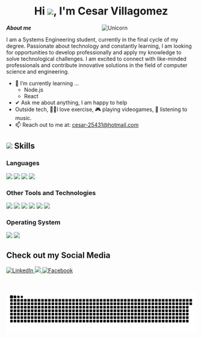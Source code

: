 <h1 align="center">Hi <img src="https://media.giphy.com/media/hvRJCLFzcasrR4ia7z/giphy.gif" width="35">, I'm Cesar Villagomez</h1>
<!--  -->
<img align="right"  width=250px  alt="Unicorn" src="https://media.giphy.com/media/M9gbBd9nbDrOTu1Mqx/giphy.gif" />

***About me***

I am a Systems Engineering student, currently in the final cycle of my degree. Passionate about technology and constantly learning, I am looking for opportunities to develop professionally and apply my knowledge to solve technological challenges. I am excited to connect with like-minded professionals and contribute innovative solutions in the field of computer science and engineering.
- 🌱 I’m currently learning ...
  - Node.js
  - React
- ✔ Ask me about anything, I am happy to help<br>
- Outside tech, 🏋️‍♂️I love exercise, 🎮 playing videogames, 🎵 listening to music.
- 📫 Reach out to me at: <a href="cesar-25431@hotmail.com">cesar-25431@hotmail.com</a>


## <img src="https://media2.giphy.com/media/QssGEmpkyEOhBCb7e1/giphy.gif?cid=ecf05e47a0n3gi1bfqntqmob8g9aid1oyj2wr3ds3mg700bl&rid=giphy.gif" width ="25"><b> Skills</b>

<p align="center">



<h3> Languages </h3>
<span> 
  <img src="https://img.shields.io/badge/HTML5-E34F26?style=for-the-badge&logo=html5&logoColor=white">
  <img src="https://img.shields.io/badge/CSS3-1572B6?style=for-the-badge&logo=css3&logoColor=white">
  <img src="https://img.shields.io/badge/JavaScript-F7DF1E?style=for-the-badge&logo=javascript&logoColor=black">
  <img src="https://img.shields.io/badge/Java-ED8B00?style=for-the-badge&logo=java&logoColor=white">
 


</span>

<h3> Other Tools and Technologies </h3>
<span>
  <img src="https://img.shields.io/badge/Git-F05032?style=for-the-badge&logo=git&logoColor=white">
  <img src="https://img.shields.io/badge/jira-%230A0FFF.svg?style=for-the-badge&logo=jira&logoColor=white">
  <img src="https://img.shields.io/badge/Notion-%23000000.svg?style=for-the-badge&logo=notion&logoColor=white">
  <img src="https://img.shields.io/badge/Adobe%20Lightroom-31A8FF.svg?style=for-the-badge&logo=Adobe%20Lightroom&logoColor=white">
  <img src="https://img.shields.io/badge/adobe%20photoshop-%2331A8FF.svg?style=for-the-badge&logo=adobe%20photoshop&logoColor=white">
  <img src="https://img.shields.io/badge/MySQL-00000F?style=for-the-badge&logo=mysql&logoColor=white">


</span>

<h3> Operating System </h3>
<span>
  <img src="https://img.shields.io/badge/Windows-0078D6?style=for-the-badge&logo=windows&logoColor=white">
  <img src="https://img.shields.io/badge/-KUbuntu-%230079C1?style=for-the-badge&logo=kubuntu&logoColor=white">


</span>
  
## Check out my Social Media

<a href="https://www.linkedin.com/in/cesar-antonio-villagomez-yance-89613a163/" target="_blank" >
  <img src="https://img.shields.io/badge/linkedin-%230077B5.svg?style=for-the-badge&logo=linkedin&logoColor=white" alt="LinkedIn" target="_blank">
</a>

<a href= "https://www.instagram.com/cesarvillagomez2/?hl=es" target="_blank">
    <img src="https://img.shields.io/badge/Instagram-%23E4405F.svg?style=for-the-badge&logo=Instagram&logoColor=white" target="_blank">
</a>

<a href="https://www.facebook.com/zcr.vllgomez/" target="_blank">
  <img src="https://img.shields.io/badge/Facebook-%231877F2.svg?style=for-the-badge&logo=Facebook&logoColor=white" alt="Facebook" target="_blank">
</a>

<br>
</p>
<br>
<br>

<div align="center">
    <picture align="center">
      <source media="(prefers-color-scheme: dark)" srcset="https://raw.githubusercontent.com/Niefee/niefee/master/assets/github-contribution-grid-snake.svg">
      <source media="(prefers-color-scheme: light)" srcset="https://raw.githubusercontent.com/Niefee/niefee/master/assets/github-contribution-grid-snake.svg">
      <img alt="github contribution grid snake animation" src="https://raw.githubusercontent.com/Niefee/niefee/master/assets/github-contribution-grid-snake.svg">
    </picture>
</div>
